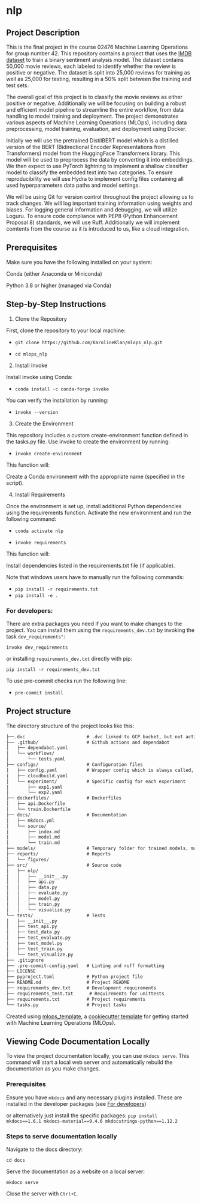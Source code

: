 # nlp

## Project Description
This is the final project in the course 02476 Machine Learning Operations for group number 42. This repository contains a project that uses the [IMDB dataset](https://pytorch.org/text/stable/datasets.html#imdb) to train a binary sentiment analysis model. The dataset contains 50,000 movie reviews, each labeled to identify whether the review is positive or negative. The dataset is split into 25,000 reviews for training as well as 25,000 for testing, resulting in a 50% split between the training and test sets.

The overall goal of this project is to classify the movie reviews as either positive or negative. Additionally we will be focusing on building a robust and efficient model pipeline to streamline the entire workflow, from data handling to model training and deployment. The project demonstrates various aspects of Machine Learning Operations (MLOps), including data preprocessing, model training, evaluation, and deployment using Docker.

Initially we will use the pretrained DistilBERT model which is a distilled version of the BERT (Bidirectional Encoder Representations from Transformers) model from the HuggingFace Transformers library. This model will be used to preprocess the data by converting it into embeddings.
We then expect to use PyTorch lightning to implement a shallow classifier model to classify the embedded text into two categories.
To ensure reproducibility we will use Hydra to implement config files containing all used hyperparameters data paths and model settings.

We will be using Git for version control throughout the project allowing us to track changes. We will log important training information using weights and biases. For logging general information and debugging, we will utilize Loguru. To ensure code compliance with PEP8 (Python Enhancement Proposal 8) standards, we will use Ruff.  Additionally we will implement comtents from the course as it is introduced to us, like a cloud integration.

## Prerequisites

Make sure you have the following installed on your system:

Conda (either Anaconda or Miniconda)

Python 3.8 or higher (managed via Conda)

## Step-by-Step Instructions

1. Clone the Repository

First, clone the repository to your local machine:

- ```git clone https://github.com/KarolineKlan/mlops_nlp.git```

- ```cd mlops_nlp```

2. Install Invoke

Install invoke using Conda:

- ```conda install -c conda-forge invoke```

You can verify the installation by running:

- ```invoke --version```

3. Create the Environment

This repository includes a custom create-environment function defined in the tasks.py file. Use invoke to create the environment by running:

- ```invoke create-environment```

This function will:

Create a Conda environment with the appropriate name (specified in the script).

4. Install Requirements

Once the environment is set up, install additional Python dependencies using the requirements function. Activate the new environment and run the following command:

- ```conda activate nlp```

- ```invoke requirements```

This function will:

Install dependencies listed in the requirements.txt file (if applicable).

Note that windows users have to manually run the following commands:
- ```pip install -r requirements.txt```
- ```pip install -e .```

### For developers:
There are extra packages you need if you want to make changes to the project. You can install them using the `requirements_dev.txt` by invoking the task `dev_requirements"`:

```invoke dev_requirements```

or installing `requirements_dev.txt` directly with pip:

```pip install -r requirements_dev.txt```

To use pre-commit checks run the following line:
- ```pre-commit install```




## Project structure

The directory structure of the project looks like this:
```txt
├──.dvc                       # .dvc linked to GCP bucket, but not actively in use
├── .github/                  # Github actions and dependabot
│   ├── dependabot.yaml
│   └── workflows/
│       └── tests.yaml
├── configs/                  # Configuration files
|   ├── config.yaml           # Wrapper config which is always called, experiment is given as argument
|   ├── cloudbuild.yaml
│   └── experiment/           # Specific config for each experiment
|       ├── exp1.yaml
│       └── exp2.yaml
├── dockerfiles/              # Dockerfiles
│   ├── api.Dockerfile
│   └── train.Dockerfile
├── docs/                     # Documentation
│   ├── mkdocs.yml
│   └── source/
|       ├── index.md
|       ├── model.md
│       └── train.md
├── models/                   # Temporary folder for trained models, main storage is in a GCP bucket
├── reports/                  # Reports
│   └── figures/
├── src/                      # Source code
│   ├── nlp/
│   │   ├── __init__.py
│   │   ├── api.py
│   │   ├── data.py
│   │   ├── evaluate.py
│   │   ├── model.py
│   │   ├── train.py
│   │   └── visualize.py
└── tests/                    # Tests
│   ├── __init__.py
│   ├── test_api.py
│   ├── test_data.py
│   ├── test_evaluate.py
│   ├── test_model.py
│   ├── test_train.py
│   └── test_visualize.py
├── .gitignore
├── .pre-commit-config.yaml   # Linting and ruff formatting
├── LICENSE
├── pyproject.toml            # Python project file
├── README.md                 # Project README
├── requirements_dev.txt      # Development requirements
├── requirements_test.txt      # Requirements for unittests
├── requirements.txt          # Project requirements
└── tasks.py                  # Project tasks
```


Created using [mlops_template](https://github.com/SkafteNicki/mlops_template),
a [cookiecutter template](https://github.com/cookiecutter/cookiecutter) for getting
started with Machine Learning Operations (MLOps).


## Viewing Code Documentation Locally
To view the project documentation locally, you can use `mkdocs serve`. This command will start a local web server and automatically rebuild the documentation as you make changes.

### Prerequisites
Ensure you have `mkdocs` and any necessary plugins installed. These are installed in the developer packages (see [For developers](#for-developers))

or alternatively just install the specific packages:
```pip install mkdocs==1.6.1 mkdocs-material==9.4.6 mkdocstrings-python==1.12.2```

### Steps to serve documentation locally
Navigate to the docs directory:

```cd docs```

Serve the documentation as a website on a local server:

```mkdocs serve```

Close the server with `Ctrl+C`.
